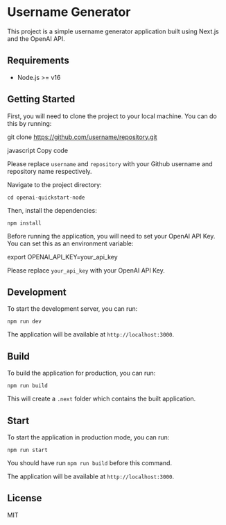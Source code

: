 # Username Generator

This project is a simple username generator application built using Next.js and the OpenAI API.

## Requirements

- Node.js >= v16

## Getting Started

First, you will need to clone the project to your local machine. You can do this by running:

git clone https://github.com/username/repository.git

javascript
Copy code

Please replace `username` and `repository` with your Github username and repository name respectively.

Navigate to the project directory:

```cd openai-quickstart-node```

Then, install the dependencies:

```npm install```

Before running the application, you will need to set your OpenAI API Key. You can set this as an environment variable:

export OPENAI_API_KEY=your_api_key

Please replace `your_api_key` with your OpenAI API Key.

## Development

To start the development server, you can run:

```npm run dev```

The application will be available at `http://localhost:3000`.

## Build

To build the application for production, you can run:

```npm run build```

This will create a `.next` folder which contains the built application.

## Start

To start the application in production mode, you can run:

```npm run start```

You should have run `npm run build` before this command.

The application will be available at `http://localhost:3000`.

## License

MIT